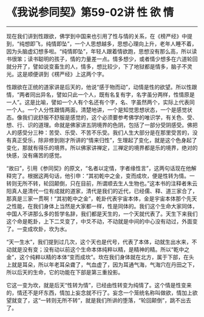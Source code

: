 # 《我说参同契》第59-02讲 性 欲 情

------

现在我们讲到性跟欲，佛学到中国来也引用了性与情的关系，在《榜严经》中提到，“纯想即飞，纯情即坠”，一个人思想越多，思想心理向上升，老年人睡不着，因为头脑虚幻想多啦。“纯情即坠”，年轻人跟着情欲跑，思想没有那么高，所以读书很笨；读书聪明的孩子，情的力量差一点。情多想少，或者情少想多在六道轮回就分开了，譬如说变畜生的人，情多，想比较少，下了地狱都是情多，脑子不灵光。这是顺便讲到《楞严经》上这两个字。

性跟欲在正统的道家讲是后天的，他说“感于物而动”，动情是性的欲望。所以性跟情，“两者同出异名，譬如只此一个人，既有名复有字，名字虽分两样，性情原是一人”。这是比喻，譬如一个人有个名还有个字，名、字虽然两个，实际上代表同一个人。一个人分性跟情两面，清楚地讲，一个是知觉思想状态，一个是感觉状态。像我们说舒服不舒服是感觉的，这个必须要参考佛学的唯识学，有关色、受、想、行、识的道理。命就是佛家讲五阴境界的色阴，包括了一部分受阴感受。佛把人的感受分三种：苦受、乐受、不苦不乐受。我们人生大部分是在那里受苦的，没有真正受乐，除非修到刚才所讲的“情来归性”，生理起了变化，就是这个色身起了变化，那就有得乐的境界。所以佛家讲禅定，三禅定的境界都是乐的境界，绝对的快感，没有痛苦的感觉。

“故曰”，引用《参同契》的原文，“名者以定情，字者缘性言”，这两句话现在他解释完了。根据这两句话，他引申：“其初乾中之金，变而成坎，便是性转为情。一转则无所不转，轮回颠倒，只在目前，所谓顺去生人生物也。”这本书的注释者朱云阳真人是清代一位有成就的道家，清代是我们的近代，已经儒、释、道三家合了，那真是三家一贯啊！“其初乾中之金”，乾卦代表宇宙本体，金是宇宙本体那个先天之性能，在我们身体上当然是大家都一样，性是同体的。我们这个生命大家同体，中国人不讲那么多的哲学名辞，我们都是天生的，一个天就代表了。天生下来我们这个命是乾卦，上下二爻变了，中爻不动，不动就是中间的中心没有动过，外面变了。一变成坎卦，坎为水。

“天一生水”，我们提到过几次，这个天也是代号，代表了本体，动就生出水来，不动就是没有变；没有动以前这个生命本体纯粹以精，是精神的精。所以“乾中之金”，这个纯粹以精的本体“变而成坎”。坎在我们身体就在北方，属于下部，在头上就是耳朵，所以年老耳朵聋了，气血虚了，因为耳通气海，气海穴在丹田之下，所以后天的生命，它的功能在下部是第三重投影。

它这一变为坎，就是后天“性转为情”，已经由性转变为纯情了。这个情是性变来的，情还不是坏东西，情加上妄念就不行了。妄念一个笼统名称叫做欲，情加上欲望就变了，这“一转则无所不转”，就是我们所讲的堕落，“轮回颠倒”，跳不出去了。